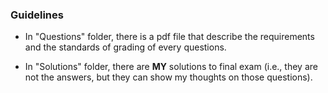 ### Guidelines

- In "Questions" folder, there is a pdf file that describe the requirements and the standards of grading of every questions.

- In "Solutions" folder, there are **MY** solutions to final exam (i.e., they are not the answers, but they can show my thoughts on those questions).